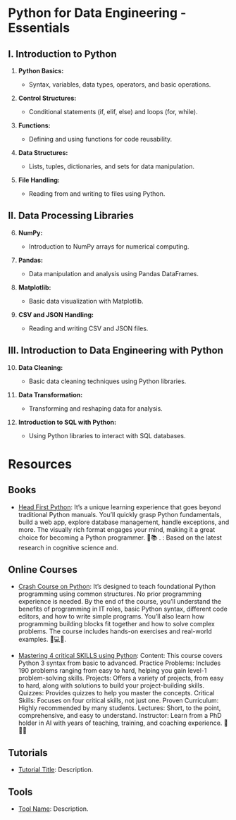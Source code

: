 # Python for Data Engineering - Essentials

## I. Introduction to Python

1. **Python Basics:**
   - Syntax, variables, data types, operators, and basic operations.

2. **Control Structures:**
   - Conditional statements (if, elif, else) and loops (for, while).

3. **Functions:**
   - Defining and using functions for code reusability.

4. **Data Structures:**
   - Lists, tuples, dictionaries, and sets for data manipulation.

5. **File Handling:**
   - Reading from and writing to files using Python.

## II. Data Processing Libraries

6. **NumPy:**
   - Introduction to NumPy arrays for numerical computing.

7. **Pandas:**
   - Data manipulation and analysis using Pandas DataFrames.

8. **Matplotlib:**
   - Basic data visualization with Matplotlib.

9. **CSV and JSON Handling:**
   - Reading and writing CSV and JSON files.

## III. Introduction to Data Engineering with Python

10. **Data Cleaning:**
    - Basic data cleaning techniques using Python libraries.

11. **Data Transformation:**
    - Transforming and reshaping data for analysis.

12. **Introduction to SQL with Python:**
    - Using Python libraries to interact with SQL databases.
   
# Resources 

## Books
- [Head First Python](https://www.amazon.co.uk/Head-First-Python-Paul-Barry/dp/1491919531):  It’s a unique learning experience that goes beyond traditional Python manuals. You’ll quickly grasp Python fundamentals, build a web app, explore database management, handle exceptions, and more. The visually rich format engages your mind, making it a great choice for becoming a Python programmer. 🐍📚 . : Based on the latest research in cognitive science and.

## Online Courses
- [Crash Course on Python](https://www.coursera.org/learn/python-crash-course#outcomes):  It’s designed to teach foundational Python programming using common structures. No prior programming experience is needed. By the end of the course, you’ll understand the benefits of programming in IT roles, basic Python syntax, different code editors, and how to write simple programs. You’ll also learn how programming building blocks fit together and how to solve complex problems. The course includes hands-on exercises and real-world examples. 🐍💻🌟.

- [Mastering 4 critical SKILLS using Python](https://www.udemy.com/course/python-4skills/?couponCode=LETSLEARNNOW):  Content: This course covers Python 3 syntax from basic to advanced.
Practice Problems: Includes 190 problems ranging from easy to hard, helping you gain level-1 problem-solving skills.
Projects: Offers a variety of projects, from easy to hard, along with solutions to build your project-building skills.
Quizzes: Provides quizzes to help you master the concepts.
Critical Skills: Focuses on four critical skills, not just one.
Proven Curriculum: Highly recommended by many students.
Lectures: Short, to the point, comprehensive, and easy to understand.
Instructor: Learn from a PhD holder in AI with years of teaching, training, and coaching experience.
🐍💡🌟

## Tutorials
- [Tutorial Title](link): Description.

## Tools
- [Tool Name](link): Description.
